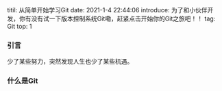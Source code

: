 titil: 从简单开始学习Git
date: 2021-1-4 22:44:06
introduce: 为了和小伙伴开发，你有没有试一下版本控制系统Git嘞，赶紧点击开始你的Git之旅吧！！
tag: Git
top: 1

### 引言

少了某些努力，突然发现人生也少了某些机遇。

### 什么是Git


